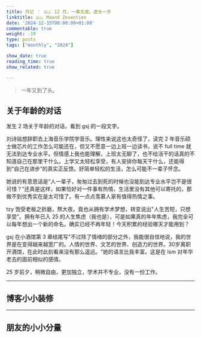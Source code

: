 ```yaml
---
title: 月记 ｜ 🇳🇱 12 月，一事无成，虚长一岁
linktitle: 🇳🇱 Maand Zeventien
date: '2024-12-15T00:00:00+01:00'
commentable: true
weight: -19
type: posts
tags: ["monthly", "2024"]

show_date: true
reading_time: true
show_related: true

---
```


> 一年又到了头。

## 关于年龄的对话

发生 2 场关于年龄的对话，看到 gsj 的一段文字。

刘诗铭想辞职去上海音乐学院学音乐。理性来说这也太奇怪了，读完 2 年音乐硕士做芯片的工作怎么可能还在，但又不愿意一边上班一边读书，说不 full time 就无法到达专业水平。但情感上我也能理解，上班太无聊了，也不给活干的话真的不知道自己在那里干什么。上学又太轻松享受，有人安排你每天干什么，还能得到“自己在进步”的真实正反馈。好简单轻松的生活，怎么可能不一辈子怀念。

她说的有意思话是“人一辈子，匆匆过去到死的时候也没能到达专业水平岂不是很可惜？”还真是这样，如果恰好对一件事有热情，生活里没有其他可以寄托的，那做不到优秀实在是太可惜了。有一点点羡慕人家有值得热情之事。

tzy 饱受老板之折磨，熬大夜。竟也从拥有学术梦想，转变说出"人生苦短，只想享受"。拥有年已入 25 的人生焦虑（我也是），可是如果真的年年焦虑，我完全可以每年想出一个新的命名。确实已经不再年轻！今天积累的经验哪天才能用到？

gsj 在小酒馆第 3 章结尾写"不过除了情绪的部分之外，我能很自信地说，我的世界是在变得越来越宽广的。人情的世界、文艺的世界、创造力的世界。30岁离职开酒馆，在此时此刻看来没有那么遥远。"她的语言比我丰富。这是在 lsm 对年华老去的面前相似的感情。

25 岁前夕，稍微自由，更加独立，学术并不专业，没有一份工作。


---

## 博客小小装修


---

## 朋友的小小分量